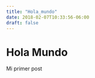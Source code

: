 ```yaml
---
title: "Hola_mundo"
date: 2018-02-07T10:33:56-06:00
draft: false
---
```


# Hola Mundo

Mi primer post